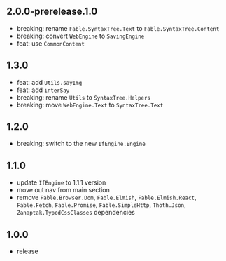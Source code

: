## 2.0.0-prerelease.1.0
* breaking: rename `Fable.SyntaxTree.Text` to `Fable.SyntaxTree.Content`
* breaking: convert `WebEngine` to `SavingEngine`
* feat: use `CommonContent`

## 1.3.0
* feat: add `Utils.sayImg`
* feat: add `interSay`
* breaking: rename `Utils` to `SyntaxTree.Helpers`
* breaking: move `WebEngine.Text` to `SyntaxTree.Text`

## 1.2.0
* breaking: switch to the new `IfEngine.Engine`

## 1.1.0
* update `IfEngine` to 1.1.1 version
* move out nav from main section
* remove `Fable.Browser.Dom`, `Fable.Elmish`, `Fable.Elmish.React`, `Fable.Fetch`, `Fable.Promise`, `Fable.SimpleHttp`, `Thoth.Json`, `Zanaptak.TypedCssClasses` dependencies

## 1.0.0
* release
